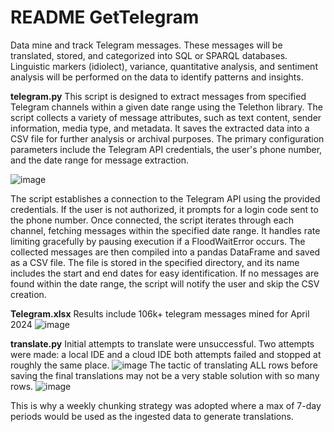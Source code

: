 # **README GetTelegram**
Data mine and track Telegram messages. These messages will be translated, stored, and categorized into SQL or SPARQL databases. Linguistic markers (idiolect), variance, quantitative analysis, and sentiment analysis will be performed on the data to identify patterns and insights.

**telegram.py**
This script is designed to extract messages from specified Telegram channels within a given date range using the Telethon library. The script collects a variety of message attributes, such as text content, sender information, media type, and metadata. It saves the extracted data into a CSV file for further analysis or archival purposes. The primary configuration parameters include the Telegram API credentials, the user's phone number, and the date range for message extraction.

![image](https://github.com/Alex-Zeo/GetTelegram/assets/6181715/c0f83f89-8624-48bb-bfab-30c84b567024)

The script establishes a connection to the Telegram API using the provided credentials. If the user is not authorized, it prompts for a login code sent to the phone number. Once connected, the script iterates through each channel, fetching messages within the specified date range. It handles rate limiting gracefully by pausing execution if a FloodWaitError occurs. The collected messages are then compiled into a pandas DataFrame and saved as a CSV file. The file is stored in the specified directory, and its name includes the start and end dates for easy identification. If no messages are found within the date range, the script will notify the user and skip the CSV creation.

**Telegram.xlsx**
Results include 106k+ telegram messages mined for April 2024
![image](https://github.com/Alex-Zeo/GetTelegram/assets/6181715/becd3ca7-214f-4754-9c2b-5ce7d2e9a0a5)

**translate.py**
Initial attempts to translate were unsuccessful. Two attempts were made: a local IDE and a cloud IDE both attempts failed and stopped at roughly the same place.
![image](https://github.com/Alex-Zeo/GetTelegram/assets/6181715/bd29e82b-76f7-462f-9099-1b0e5a3c1a87)
The tactic of translating ALL rows before saving the final translations may not be a very stable solution with so many rows.
![image](https://github.com/Alex-Zeo/GetTelegram/assets/6181715/7afd1e8c-0161-47c7-8f2f-0a92f42ccf09)

This is why a weekly chunking strategy was adopted where a max of 7-day periods would be used as the ingested data to generate translations.
